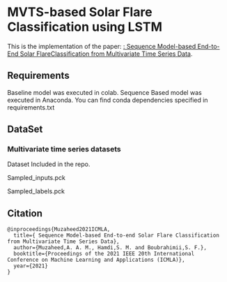 # MVTS-based Solar Flare Classification using LSTM
This is the implementation of the paper: [ : Sequence Model-based End-to-End Solar FlareClassification from Multivariate Time Series Data](). 

## Requirements
Baseline model was executed in colab.
Sequence Based model was executed in Anaconda. You can find conda dependencies specified in requirements.txt


## DataSet
### Multivariate time series datasets

Dataset Included in the repo.

Sampled_inputs.pck

Sampled_labels.pck




## Citation

```
@inproceedings{Muzaheed2021ICMLA,
  title={ Sequence Model-based End-to-end Solar Flare Classification from Multivariate Time Series Data},
  author={Muzaheed,A. A. M., Hamdi,S. M. and Boubrahimii,S. F.},
  booktitle={Proceedings of the 2021 IEEE 20th International Conference on Machine Learning and Applications (ICMLA)},
  year={2021}
}
```


